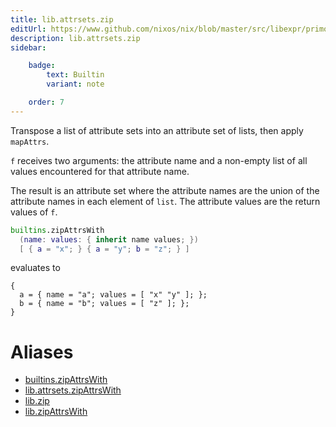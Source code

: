 ```yaml
---
title: lib.attrsets.zip
editUrl: https://www.github.com/nixos/nix/blob/master/src/libexpr/primops.cc
description: lib.attrsets.zip
sidebar:

    badge:
        text: Builtin
        variant: note

    order: 7
---
```


Transpose a list of attribute sets into an attribute set of lists,
then apply `mapAttrs`.

`f` receives two arguments: the attribute name and a non-empty
list of all values encountered for that attribute name.

The result is an attribute set where the attribute names are the
union of the attribute names in each element of `list`. The attribute
values are the return values of `f`.

```nix
builtins.zipAttrsWith
  (name: values: { inherit name values; })
  [ { a = "x"; } { a = "y"; b = "z"; } ]
```

evaluates to

```
{
  a = { name = "a"; values = [ "x" "y" ]; };
  b = { name = "b"; values = [ "z" ]; };
}
```


# Aliases

- [builtins.zipAttrsWith](/reference/builtinszipAttrsWith)
- [lib.attrsets.zipAttrsWith](/reference/libattrsets.zipAttrsWith)
- [lib.zip](/reference/libzip)
- [lib.zipAttrsWith](/reference/libzipAttrsWith)


